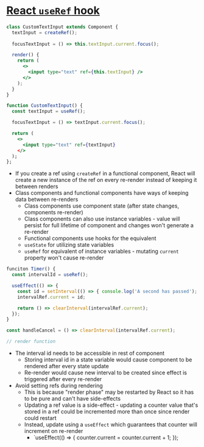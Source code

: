 # [React `useRef` hook](https://medium.com/trabe/react-useref-hook-b6c9d39e2022)

```jsx
class CustomTextInput extends Component {
  textInput = createRef();
  
  focusTextInput = () => this.textInput.current.focus();

  render() {
    return (
      <>
        <input type="text" ref={this.textInput} />
      </>
    );
  }
}

function CustomTextInput() {
  const textInput = useRef();

  focusTextInput = () => textInput.current.focus();

  return (
    <>
      <input type="text" ref={textInput}
    </>
  );
};
```

* If you create a ref using `createRef` in a functional component, React will create a new instance of the ref on every re-render instead of keeping it between renders
* Class components and functional components have ways of keeping data between re-renders
  * Class components use component state (after state changes, components re-render)
  * Class components can also use instance variables - value will persist for full lifetime of component and changes won't generate a re-render
  * Functional components use hooks for the equivalent
  * `useState` for utilizing state variables
  * `useRef` for equivalent of instance variables - mutating `current` property won't cause re-render

```jsx
funciton Timer() {
  const intervalId = useRef();

  useEffect(() => {
    const id = setInterval(() => { console.log('A second has passed'); }, 1000);
    intervalRef.current = id;

    return () => clearInterval(intervalRef.current);
  });
}

const handleCancel = () => clearInterval(intervalRef.current);

// render function
```

* The interval id needs to be accessible in rest of component
  * Storing interval id in a state variable would cause component to be rendered after every state update
  * Re-render would cause new interval to be created since effect is triggered after every re-render
* Avoid setting refs during rendering
  * This is because "render phase" may be restarted by React so it has to be pure and can't have side-effects
  * Updating a ref value is a side-effect - updating a counter value that's stored in a ref could be incremented more than once since render could restart
  * Instead, update using a `useEffect` which guarantees that counter will increment on re-render
    * `useEffect(() => { counter.current = counter.current + 1; });
